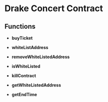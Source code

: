 # Drake Concert Contract

## Functions

- **buyTicket**
- **whiteListAddress**
- **removeWhiteListedAddress**
- **isWhiteListed**
- **killContract**

- **getWhiteListedAddress**
- **getEndTime**
